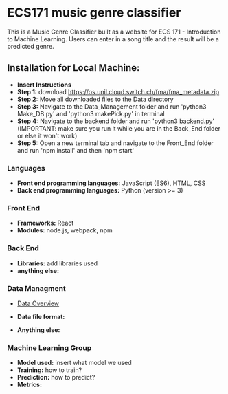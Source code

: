 # ECS171 music genre classifier
This is a Music Genre Classifier built as a website for ECS 171 - Introduction to Machine Learning.
Users can enter in a song title and the result will be a predicted genre. 

## Installation for Local Machine:
+ **Insert Instructions**
+ **Step 1:** download https://os.unil.cloud.switch.ch/fma/fma_metadata.zip
+ **Step 2:** Move all downloaded files to the Data directory
+ **Step 3:** Navigate to the Data_Management folder and run 'python3 Make_DB.py' and 'python3 makePick.py' in terminal
+ **Step 4:** Navigate to the backend folder and run 'python3 backend.py' (IMPORTANT: make sure you run it while you are in the Back_End folder or else it won't work)
+ **Step 5:** Open a new terminal tab and navigate to the Front_End folder and run 'npm install' and then 'npm start'

### Languages
+ **Front end programming languages:** JavaScript (ES6), HTML, CSS
+ **Back end programming languages:** Python (version >= 3)

### Front End
+ **Frameworks:** React
+ **Modules:** node.js, webpack, npm

### Back End
+ **Libraries:** add libraries used
+ **anything else:**

### Data Managment
+ [Data Overview](Data_Management/DataOverview.md)
+ **Data file format:**

+ **Anything else:**

### Machine Learning Group
+ **Model used:** insert what model we used
+ **Training:** how to train?
+ **Prediction:** how to predict?
+ **Metrics:**



